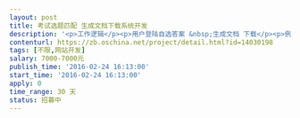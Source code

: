 ```yaml
---                
layout: post       
title: 考试选题匹配 生成文档下载系统开发           
description: '<p>工作逻辑</p><p>用户登陆自选答案 &nbsp;生成文档 下载</p><p>例如：题目1 有 有10个答案 &nbsp;1.1 1.2 1.3 ····</p><p>学生选择了1.2答案</p><p>然后题目2 选择了 2.6答案</p><p>······</p><p>所有题目答案选完后 生成PDF文档下载</p><p><br></p><p>附近word有工作逻辑说明</p>'     
contenturl: https://zb.oschina.net/project/detail.html?id=14030198      
tags: [不限,网站开发]            
salary: 7000-7000元          
publish_time: '2016-02-24 16:13:00'         
start_time: '2016-02-24 16:13:00'           
apply: 0                   
time_range: 30 天              
status: 招募中                  
---                 
```

